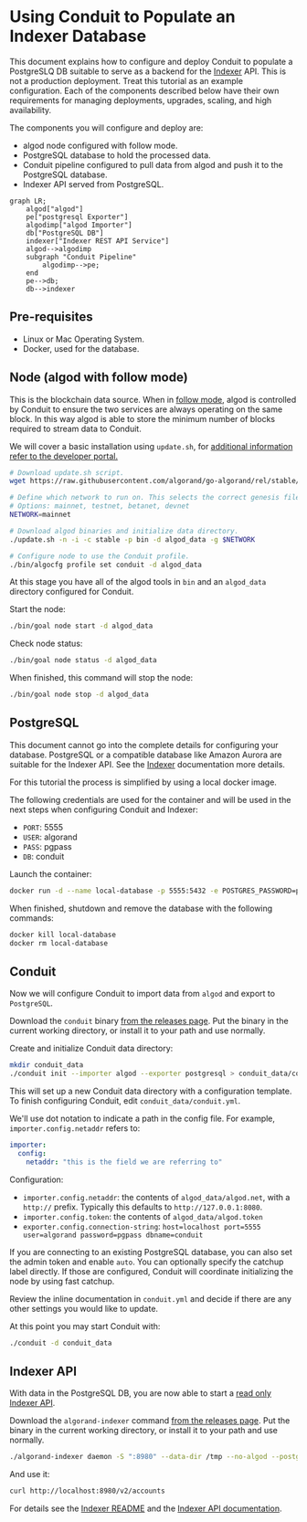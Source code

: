 # Using Conduit to Populate an Indexer Database

<!-- TODO: write a short readme that does this, but using a docker compose file -->

This document explains how to configure and deploy Conduit to populate a
PostgreSLQ DB suitable to serve as a backend for the [Indexer](https://github.com/algorand/indexer/) API.
This is not a production deployment. Treat this tutorial as an example configuration.
Each of the components described below have their own requirements for managing
deployments, upgrades, scaling, and high availability.

The components you will configure and deploy are:
* algod node configured with follow mode.
* PostgreSQL database to hold the processed data.
* Conduit pipeline configured to pull data from algod and push it to the PostgreSQL database.
* Indexer API served from PostgreSQL.

```mermaid
graph LR;
    algod["algod"]
    pe["postgresql Exporter"]
    algodimp["algod Importer"]
    db["PostgreSQL DB"]
    indexer["Indexer REST API Service"]
    algod-->algodimp
    subgraph "Conduit Pipeline"
        algodimp-->pe;
    end
    pe-->db;
    db-->indexer
```

## Pre-requisites

* Linux or Mac Operating System.
* Docker, used for the database.

## Node (algod with follow mode)

This is the blockchain data source. When in [follow mode](follow-mode-doc), algod is controlled by Conduit to ensure the two services are always operating on the same block. In this way algod is able to
store the minimum number of blocks required to stream data to Conduit.

We will cover a basic installation using `update.sh`, for [additional
information refer to the developer portal.](node-install-doc)

```bash
# Download update.sh script.
wget https://raw.githubusercontent.com/algorand/go-algorand/rel/stable/cmd/updater/update.sh

# Define which network to run on. This selects the correct genesis file.
# Options: mainnet, testnet, betanet, devnet
NETWORK=mainnet

# Download algod binaries and initialize data directory.
./update.sh -n -i -c stable -p bin -d algod_data -g $NETWORK

# Configure node to use the Conduit profile.
./bin/algocfg profile set conduit -d algod_data
```

At this stage you have all of the algod tools in `bin` and an `algod_data`
directory configured for Conduit.

Start the node:
```bash
./bin/goal node start -d algod_data
```

Check node status:
```bash
./bin/goal node status -d algod_data
```

When finished, this command will stop the node:
```bash
./bin/goal node stop -d algod_data
```


## PostgreSQL

This document cannot go into the complete details for configuring your
database. PostgreSQL or a compatible database like Amazon Aurora are suitable
for the Indexer API. See the [Indexer](indexer-readme) documentation more details.

For this tutorial the process is simplified by using a local docker image.

The following credentials are used for the container and will be used in the next steps when configuring
Conduit and Indexer:
* `PORT`: 5555
* `USER`: algorand
* `PASS`: pgpass
* `DB`: conduit

Launch the container:
```bash
docker run -d --name local-database -p 5555:5432 -e POSTGRES_PASSWORD=pgpass -e POSTGRES_USER=algorand -e POSTGRES_DB=conduit postgres
```

When finished, shutdown and remove the database with the following commands:
```bash
docker kill local-database
docker rm local-database
```

## Conduit

Now we will configure Conduit to import data from `algod` and export to `PostgreSQL`.

Download the `conduit` binary [from the releases page](conduit-release). Put
the binary in the current working directory, or install it to your path and use
normally.

Create and initialize Conduit data directory:
```bash
mkdir conduit_data
./conduit init --importer algod --exporter postgresql > conduit_data/conduit.yml
```

This will set up a new Conduit data directory with a configuration template.
To finish configuring Conduit, edit `conduit_data/conduit.yml`.

We'll use dot notation to indicate a path in the config file. For example,
`importer.config.netaddr` refers to:
```yaml
importer:
  config:
    netaddr: "this is the field we are referring to"
```

Configuration:
* `importer.config.netaddr`: the contents of `algod_data/algod.net`, with a `http://` prefix. Typically this defaults to `http://127.0.0.1:8080`.
* `importer.config.token`: the contents of `algod_data/algod.token`
* `exporter.config.connection-string`: `host=localhost port=5555 user=algorand password=pgpass dbname=conduit`

If you are connecting to an existing PostgreSQL database, you can also set
the admin token and enable `auto`.  You can optionally
specify the catchup label directly. If those are configured, Conduit will
coordinate initializing the node by using fast catchup.

Review the inline documentation in `conduit.yml` and decide if there are any
other settings you would like to update.

At this point you may start Conduit with:
```bash
./conduit -d conduit_data
```

## Indexer API

With data in the PostgreSQL DB, you are now able to start a [read only Indexer API](indexer-read-only).

Download the `algorand-indexer` command [from the releases page](indexer-release). Put
the binary in the current working directory, or install it to your path and use
normally.

```bash
./algorand-indexer daemon -S ":8980" --data-dir /tmp --no-algod --postgres "host=localhost port=5555 user=algorand password=pgpass dbname=conduit"
```

And use it:
```bash
curl http://localhost:8980/v2/accounts
```

For details see the [Indexer README](indexer-readme) and the [Indexer API documentation](indexer-rest-api).

[follow-mode-doc]: https://github.com/algorand/go-algorand/blob/master/docs/follower_node.md
[node-install-doc]: https://developer.algorand.org/docs/run-a-node/setup/install/
[conduit-release]: https://github.com/algorand/conduit/releases
[indexer-readme]: https://github.com/algorand/indexer/#readme
[indexer-read-only]: https://github.com/algorand/indexer#read-only
[indexer-release]: https://github.com/algorand/indexer/releases
[indexer-rest-api]: https://developer.algorand.org/docs/rest-apis/indexer/
